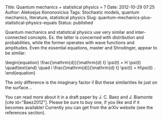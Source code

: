 Title: Quantum mechanics + statistical physics = ?
Date: 2012-10-29 07:25
Author: Aleksejus Kononovicius
Tags: Stochastic models, quantum mechanics, literature, statistical physics
Slug: quantum-mechanics-plus-statistical-physics-equals
Status: published

Quantum mechanics
and statistical physics use very similar and inter-connected concepts.
Ex. the latter is concerned with distribution and probabilities, while
the former operates with wave functions and amplitudes. Even the
essential equations, master and Shrodinger, appear to be similar:


\begin{equation}
 \frac{\mathrm{d}}{\mathrm{d} t} \psi(t) = H \psi(t) \quad\text{and} \quad i \frac{\mathrm{d}}{\mathrm{d} t} \psi(t) = H\psi(t) . 
\end{equation}


The only difference is the imaginary factor i! But these similarities
lie just on the surface...<!--more-->

You can read more about it in a draft paper by J. C. Baez and J.
Biamonte \[cite id="Baez2012"\]. Please be sure to buy one, if you like
and if it becomes available! Currently you can get from the arXiv
website (see the references section).
